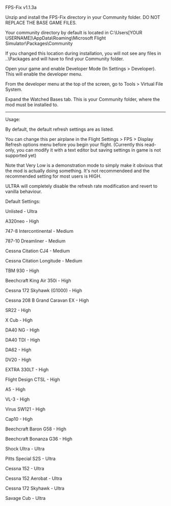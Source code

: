 FPS-Fix v1.1.3a

Unzip and install the FPS-Fix directory in your Community folder. DO NOT REPLACE THE BASE GAME FILES.

Your community directory by default is located in C:\Users\[YOUR USERNAME]\AppData\Roaming\Microsoft Flight Simulator\Packages\Community

If you changed this location during installation, you will not see any files in ..\Packages and will have to find your Community folder.

Open your game and enable Developer Mode (In Settings > Developer). This will enable the developer menu.

From the developer menu at the top of the screen, go to Tools > Virtual File System.

Expand the Watched Bases tab. This is your Community folder, where the mod must be installed to.

-------------

Usage:

By default, the default refresh settings are as listed.

You can change this per airplane in the Flight Settings > FPS > Display Refresh options menu before you begin your flight. (Currently this read-only, you can modify it with a text editor but saving settings in game is not supported yet)

Note that Very Low is a demonstration mode to simply make it obvious that the mod is actually doing something. It's not recommendeed and the recommended setting for most users is HIGH.

ULTRA will completely disable the refresh rate modification and revert to vanilla behaviour.

Default Settings:

Unlisted - Ultra

A320neo - High

747-8 Intercontinental - Medium

787-10 Dreamliner - Medium

Cessna Citation CJ4 - Medium

Cessna Citation Longitude - Medium

TBM 930 - High

Beechcraft King Air 350i - High

Cessna 172 Skyhawk (G1000) - High

Cessna 208 B Grand Caravan EX - High

SR22 - High

X Cub - High

DA40 NG - High

DA40 TDI - High

DA62 - High

DV20 - High

EXTRA 330LT - High

Flight Design CTSL - High

A5 - High

VL-3 - High

Virus SW121 - High

Cap10 - High

Beechcraft Baron G58 - High

Beechcraft Bonanza G36 - High

Shock Ultra - Ultra

Pitts Special S2S - Ultra

Cessna 152 - Ultra

Cessna 152 Aerobat - Ultra

Cessna 172 Skyhawk - Ultra

Savage Cub - Ultra
